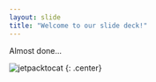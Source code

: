 ```yaml
---
layout: slide
title: "Welcome to our slide deck!"
---
```


Almost done...

![jetpacktocat](https://octodex.github.com/images/jetpacktocat.png)
{: .center}
